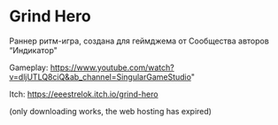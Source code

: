 # Grind Hero
Раннер ритм-игра, создана для геймджема от Сообщества авторов “Индикатор"

Gameplay: 
https://www.youtube.com/watch?v=dljUTLQ8ciQ&ab_channel=SingularGameStudio"


Itch: https://eeestrelok.itch.io/grind-hero

(only downloading works, the web hosting has expired)
